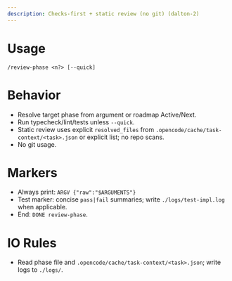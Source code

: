 ```yaml
---
description: Checks‑first + static review (no git) (dalton-2)
---
```


# Usage

`/review-phase <n?> [--quick]`

# Behavior

- Resolve target phase from argument or roadmap Active/Next.
- Run typecheck/lint/tests unless `--quick`.
- Static review uses explicit `resolved_files` from `.opencode/cache/task-context/<task>.json` or explicit list; no repo scans.
- No git usage.

# Markers

- Always print: `ARGV {"raw":"$ARGUMENTS"}`
- Test marker: concise `pass|fail` summaries; write `./logs/test-impl.log` when applicable.
- End: `DONE review-phase`.

# IO Rules

- Read phase file and `.opencode/cache/task-context/<task>.json`; write logs to `./logs/`.
